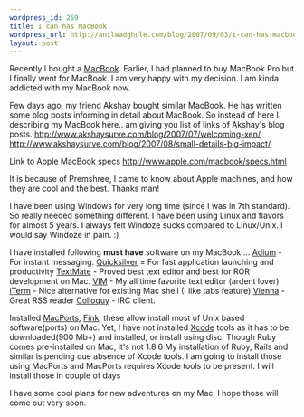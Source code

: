 ```yaml
--- 
wordpress_id: 259
title: I can has MacBook
wordpress_url: http://anilwadghule.com/blog/2007/09/03/i-can-has-macbook/
layout: post
---
```

Recently I bought a <a href="http://www.apple.com/macbook">MacBook</a>. Earlier, I had planned to buy MacBook Pro but I finally went for MacBook. I am very happy with my decision. I am kinda addicted with my MacBook now.

Few days ago, my friend Akshay bought similar MacBook. He has written some blog posts informing in detail about MacBook.  So instead of here I describing my MacBook here.. am giving you list of links of Akshay's blog posts.
<a href="http://www.akshaysurve.com/blog/2007/07/welcoming-xen/"> http://www.akshaysurve.com/blog/2007/07/welcoming-xen/</a>
<a href="http://www.akshaysurve.com/blog/2007/07/welcoming-xen/"> http://www.akshaysurve.com/blog/2007/08/small-details-big-impact/</a>

Link to Apple MacBook specs
<a href="http://www.apple.com/macbook/specs.html"> http://www.apple.com/macbook/specs.html</a>

It is because of Premshree, I came to know about Apple machines, and how they are cool and the best. Thanks man!

I have been using Windows for very long time (since I was in 7th standard).  So really needed something different. I have been using Linux and flavors for almost 5 years. I always felt Windoze sucks compared to Linux/Unix. I would say Windoze in pain. :)

I have installed following <strong>must have</strong> software on my MacBook ...
<a href="http://www.adiumx.com">Adium</a> - For instant messaging.
<a href="http://quicksilver.blacktree.com/">Quicksilver</a> = For fast application launching and productivity
<a href="http://macromates.com/">TextMate</a> - Proved best text editor and best for ROR development on Mac.
<a href="http://macvim.org/OSX/index.php">VIM</a> - My all time favorite text editor (ardent lover)
<a href="http://iterm.sourceforge.net/">iTerm</a> - Nice alternative for existing Mac shell (I like tabs feature)
<a href="http://http://sourceforge.net/projects/vienna-rss">Vienna</a> - Great RSS reader
<a href="http://colloquy.info">Colloquy</a> - IRC client.

Installed <a href="http://www.macports.org/">MacPorts</a>, <a href="http://finkproject.org/">Fink</a>, these allow install most of Unix based software(ports) on Mac. Yet, I have not installed <a href="http://developer.apple.com/tools/xcode/">Xcode</a> tools as it has to be downloaded(900 Mb+) and installed, or install using disc. Though Ruby comes pre-installed on Mac, it's not 1.8.6 My installation of Ruby, Rails and similar is pending due absence of Xcode tools. I am going to install those using MacPorts and MacPorts requires Xcode tools to be present. I will install those in couple of days

I have some cool plans for new adventures on my Mac. I hope those will come out very soon.
